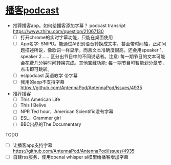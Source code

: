 # [播客podcast ](https://github.com/cutepig123/gitblog/issues/14)

- 推荐播客app。如何给播客添加字幕？ podcast transript https://www.zhihu.com/question/21067130
  - [ ] 打开chrome的实时字幕功能，只能在桌面使用
  - [ ] App名字: SNIPD。能通过AI识别语音转换成文本，甚至带时间轴，正如问题描述所说，像歌词一样显示。而且文本准确度很高。还会用speaker 1, speaker 2…… 区分出节目中的不同说话者。注意: 每一期节目的文本可能会花费几分钟时间转换完成。其他宝藏功能: 每一期节目可智能划分章节，点击即可跳转。
  - [ ] eslpodcast 英语教学 带字幕
  - [ ] 我用的app不支持字幕 https://github.com/AntennaPod/AntennaPod/issues/4935
- 推荐播客
  - [ ] This American Life
  - [ ] This I Belive
  - [ ] NPR Ted hour，American Scientific没有字幕
  - [ ] ESL，Grammer girl
  - [ ] BBC出品的The Documentary

TODO

- [ ] 让播客app支持字幕 https://github.com/AntennaPod/AntennaPod/issues/4935
- [ ] 自建rss服务，使用openai whisper ai模型给播客增加字幕
